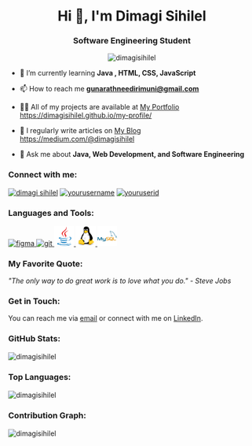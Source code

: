 <h1 align="center">Hi 👋, I'm Dimagi Sihilel</h1>
<h3 align="center">Software Engineering Student</h3>

<p align="center">
  <img src="https://komarev.com/ghpvc/?username=dimagisihilel&label=Profile%20views&color=0e75b6&style=flat" alt="dimagisihilel" />
</p>

- 🌱 I’m currently learning **Java , HTML, CSS, JavaScript**

- 📫 How to reach me **gunarathneedirimuni@gmail.com**

- 👨‍💻 All of my projects are available at [My Portfolio](#) https://dimagisihilel.github.io/my-profile/

- 📝 I regularly write articles on [My Blog](#) https://medium.com/@dimagisihilel

- 💬 Ask me about **Java, Web Development, and Software Engineering**


<h3 align="left">Connect with me:</h3>
<p align="left">
<a href="https://linkedin.com/in/dimagi sihilel" target="blank"><img align="center" src="https://raw.githubusercontent.com/rahuldkjain/github-profile-readme-generator/master/src/images/icons/Social/linked-in-alt.svg" alt="dimagi sihilel" height="30" width="40" /></a>
<a href="https://x.com/yourusername" target="_blank"><img align="center" src="https://raw.githubusercontent.com/rahuldkjain/github-profile-readme-generator/master/src/images/icons/Social/twitter-alt.svg" alt="yourusername" height="30" width="40" /></a>
<a href="https://stackoverflow.com/users/25375190/dimagi-sihilel" target="_blank"><img align="center" src="https://raw.githubusercontent.com/rahuldkjain/github-profile-readme-generator/master/src/images/icons/Social/stack-overflow.svg" alt="youruserid" height="30" width="40" /></a>
</p>

<h3 align="left">Languages and Tools:</h3>
<p align="left"> <a href="https://www.figma.com/" target="_blank" rel="noreferrer"> <img src="https://www.vectorlogo.zone/logos/figma/figma-icon.svg" alt="figma" width="40" height="40"/> </a> <a href="https://git-scm.com/" target="_blank" rel="noreferrer"> <img src="https://www.vectorlogo.zone/logos/git-scm/git-scm-icon.svg" alt="git" width="40" height="40"/> </a> <a href="https://www.java.com" target="_blank" rel="noreferrer"> <img src="https://raw.githubusercontent.com/devicons/devicon/master/icons/java/java-original.svg" alt="java" width="40" height="40"/> </a> <a href="https://www.linux.org/" target="_blank" rel="noreferrer"> <img src="https://raw.githubusercontent.com/devicons/devicon/master/icons/linux/linux-original.svg" alt="linux" width="40" height="40"/> </a> <a href="https://www.mysql.com/" target="_blank" rel="noreferrer"> <img src="https://raw.githubusercontent.com/devicons/devicon/master/icons/mysql/mysql-original-wordmark.svg" alt="mysql" width="40" height="40"/> </a> </p>

<h3 align="left">My Favorite Quote:</h3>
<p align="left"><em>"The only way to do great work is to love what you do." - Steve Jobs</em></p>

<h3 align="left">Get in Touch:</h3>
<p align="left">You can reach me via <a href="mailto:gunarathneedirimuni@gmail.com">email</a> or connect with me on <a href="https://linkedin.com/in/dimagi-sihilel" target="_blank">LinkedIn</a>.</p>


<h3 align="left">GitHub Stats:</h3>
<p align="left">
  <img align="center" src="https://github-readme-stats.vercel.app/api?username=dimagisihilel&show_icons=true&locale=en" alt="dimagisihilel" />
</p>

<h3 align="left">Top Languages:</h3>
<p align="left">
  <img align="center" src="https://github-readme-stats.vercel.app/api/top-langs?username=dimagisihilel&show_icons=true&locale=en&layout=compact" alt="dimagisihilel" />
</p>

<h3 align="left">Contribution Graph:</h3>
<p align="left">
  <img align="center" src="https://activity-graph.herokuapp.com/graph?username=dimagisihilel&theme=dracula" alt="dimagisihilel" />
</p>


